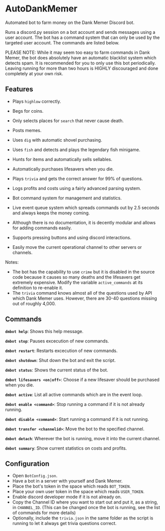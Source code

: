 # AutoDankMemer
Automated bot to farm money on the Dank Memer Discord bot.

Runs a discord.py session on a bot account and sends messages using a user account. The bot has a command system that can only be used by the targeted user account. The commands are listed below.

PLEASE NOTE: While it may seem too easy to farm commands in Dank Memer, the bot does absolutely have an automatic blacklist system which detects spam. It is recommended for you to only use this bot periodically. Leaving running for more than two hours is HIGHLY discouraged and done completely at your own risk.

## Features

- Plays `highlow` correctly.
- Begs for coins.
- Only selects places for `search` that never cause death.
- Posts memes.
- Uses `dig` with automatic shovel purchasing.
- Uses `fish` and detects and plays the legendary fish minigame.
- Hunts for items and automatically sells sellables.
- Automatically purchases lifesavers when you die.
- Plays `trivia` and gets the correct answer for 99% of questions.

- Logs profits and costs using a fairly advanced parsing system.
- Bot command system for management and statistics.
- Live event queue system which spreads commands out by 2.5 seconds and always keeps the money coming.
- Although there is no documentation, it is decently modular and allows for adding commands easily.
- Supports pressing buttons and using discord interactions.
- Easily move the current operational channel to other servers or channels.

Notes: 

- The bot has the capability to use `crime` but it is disabled in the source code because it causes so many deaths and the lifesavers get extremely expensive. Modify the variable `active_commands` at its definition to re-enable it.
- The `trivia` command knows almost all of the questions used by API which Dank Memer uses. However, there are 30-40 questions missing out of roughly 4,000.

## Commands

**`dmbot help`**: Shows this help message.

**`dmbot stop`**: Pauses excecution of new commands.

**`dmbot restart`**: Restarts excecution of new commands.

**`dmbot shutdown`**: Shut down the bot and exit the script.

**`dmbot status`**: Shows the current status of the bot.

**`dmbot lifesavers <on|off>`**: Choose if a new lifesaver should be purchased when you die.

**`dmbot active`**: List all active commands which are in the event loop.

**`dmbot enable <command>`**: Stop running a command if it is not already running.

**`dmbot disable <command>`**: Start running a command if it is not running.

**`dmbot transfer <channelid>`**: Move the bot to the specified channel.

**`dmbot detach`**: Wherever the bot is running, move it into the current channel.

**`dmbot summary`**: Show current statistics on costs and profits.

## Configuration

- Open `BotConfig.json`.
- Have a bot in a server with yourself and Dank Memer.
- Place the bot's token in the space which reads `BOT_TOKEN`.
- Place your own user token in the space which reads `USER_TOKEN`.
- Enable discord developer mode if it is not already on.
- Copy the Channel ID where you want to start out and put it, as a string, in `CHANNEL_ID`. (This can be changed once the bot is running, see the list of commands for more details)
- Optionally, include the `trivia.json` in the same folder as the script is running to let it always get trivia questions correct.

